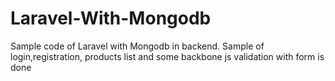# Laravel-With-Mongodb

Sample code of Laravel with Mongodb in backend. Sample of login,registration, products list and some backbone js
validation with form is done

